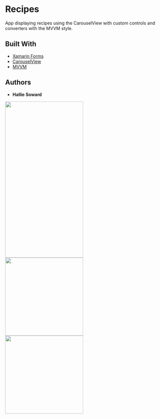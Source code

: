 # Recipes

App displaying recipes using the CarouselView with custom controls and converters with the MVVM style.

## Built With

* [Xamarin Forms](https://www.nuget.org/packages/Xamarin.Forms)
* [CarouselView](https://docs.microsoft.com/en-us/xamarin/xamarin-forms/user-interface/carouselview/)
* [MVVM](https://docs.microsoft.com/en-us/xamarin/xamarin-forms/enterprise-application-patterns/mvvm)

## Authors

* **Hallie Soward**

<img src="https://user-images.githubusercontent.com/54910065/77369165-f2a2d380-6d2b-11ea-8ce1-7d2ed2b7d074.gif" align=left padding=0,0,10,10 height=500 width=250>
<img src="https://user-images.githubusercontent.com/54910065/77368285-e289f480-6d29-11ea-8aca-3127e0c2ff57.png" width=250 align=left padding=0,0,10,10>
<img src="https://user-images.githubusercontent.com/54910065/77368287-e4ec4e80-6d29-11ea-9b3b-e6557bd6d341.png" width=250 align=left padding=0,10,0,10>
